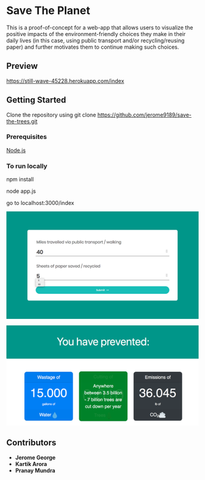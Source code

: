 # Save The Planet
This is a proof-of-concept for a web-app that allows users to visualize the positive impacts of the environment-friendly choices they make in their daily lives (in this case, using public transport and/or recycling/reusing paper) and further motivates them to continue making such choices.

## Preview
https://still-wave-45228.herokuapp.com/index

## Getting Started
Clone the repository using git clone https://github.com/jerome9189/save-the-trees.git
### Prerequisites 
[Node.js](https://nodejs.org/en/download/)

### To run locally
npm install

node app.js

go to localhost:3000/index

![alt text](https://github.com/jerome9189/save-the-trees/blob/master/images/image1.png)

![alt text](https://github.com/jerome9189/save-the-trees/blob/master/images/image2.png)

## Contributors
  * **Jerome George**
  * **Kartik Arora**
  * **Pranay Mundra**
  
  
